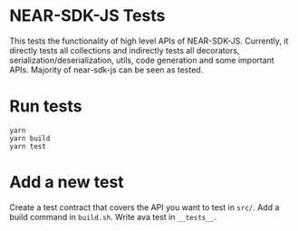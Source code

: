 # NEAR-SDK-JS Tests

This tests the functionality of high level APIs of NEAR-SDK-JS. Currently, it directly tests all collections and indirectly tests all decorators, serialization/deserialization, utils, code generation and some important APIs. Majority of near-sdk-js can be seen as tested.

# Run tests
```
yarn
yarn build
yarn test
```

# Add a new test

Create a test contract that covers the API you want to test in `src/`. Add a build command in `build.sh`. Write ava test in `__tests__`.